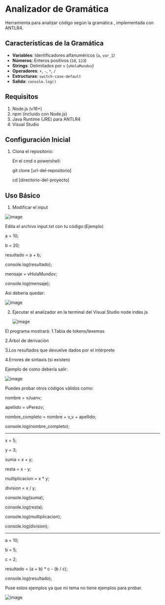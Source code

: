 # Analizador de Gramática

Herramienta para analizar código según la gramática , implementada con ANTLR4.

## Características de la Gramática

- **Variables**: Identificadores alfanuméricos (`a`, `var_1`)
- **Números**: Enteros positivos (`10`, `123`)
- **Strings**: Delimitados por `v` (`vHolaMundov`)
- **Operadores**: `+`, `-`, `*`, `/`
- **Estructuras**: `switch-case-default`
- **Salida**: `console.log()`

## Requisitos

1. Node.js (v16+)
2. npm (incluido con Node.js)
3. Java Runtime (JRE) para ANTLR4
4. Visual Studio

## Configuración Inicial

1. Clona el repositorio:
   
   En el cmd o powershell:
   
   git clone [url-del-repositorio]
   
   cd [directorio-del-proyecto]

## Uso Básico
1. Modificar el input
   
![image](https://github.com/user-attachments/assets/7503fcac-d658-43e0-b6c2-23ad8c81b5c1)

Edita el archivo input.txt con tu código:(Ejemplo)

a = 10;

b = 20;

resultado = a + b;

console.log(resultado);

mensaje = vHolaMundov;

console.log(mensaje);

Así deberia quedar:

![image](https://github.com/user-attachments/assets/adb49889-29d6-4357-9d89-83ca955426f8)

2. Ejecutar el analizador en la terminal del Visual Studio node index.js

   ![image](https://github.com/user-attachments/assets/11f0468a-ae23-4bbd-9edd-7461d16937af)

El programa mostrará:
1.Tabla de tokens/lexemas

2.Árbol de derivación

3.Los resultados que devuelve dados por el intérprete

4.Errores de sintaxis (si existen)

Ejemplo de como debería salir:

![image](https://github.com/user-attachments/assets/b5193adc-2a3e-4b5e-8fd6-d27f61242fa7)

Puedes probar otros códigos válidos como:

nombre = vJuanv;

apellido = vPerezv;

nombre_completo = nombre + v_v + apellido;

console.log(nombre_completo);

------------------------------------
x = 5;

y = 3;

suma = x + y;

resta = x - y;

multiplicacion = x * y;

division = x / y;

console.log(suma);

console.log(resta);

console.log(multiplicacion);

console.log(division);

----------------------------------
a = 10;

b = 5;

c = 2;

resultado = (a + b) * c - (b / c);

console.log(resultado);


Puse estos ejemplos ya que mi tema no tiene ejemplos para probar.

![image](https://github.com/user-attachments/assets/79a29d18-5718-41e0-b93b-69a0faef64a6)











